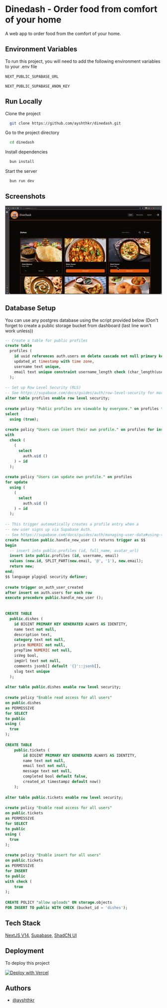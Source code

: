 
# Dinedash - Order food from comfort of your home

A web app to order food from the comfort of your home.


## Environment Variables

To run this project, you will need to add the following environment variables to your .env file

`NEXT_PUBLIC_SUPABASE_URL`

`NEXT_PUBLIC_SUPABASE_ANON_KEY`


## Run Locally

Clone the project

```bash
  git clone https://github.com/ayshthkr/dinedash.git
```

Go to the project directory

```bash
  cd dinedash
```

Install dependencies

```bash
  bun install
```

Start the server

```bash
  bun run dev
```


## Screenshots

![App Tutorial Video](https://raw.githubusercontent.com/ayshthkr/dinedash/main/public/video.gif)


## Database Setup

You can use any postgres database using the script provided below
(Don't forget to create a public storage bucket from dashboard (last line won't work unless))

```sql
-- Create a table for public profiles
create table
  profiles (
    id uuid references auth.users on delete cascade not null primary key,
    updated_at timestamp with time zone,
    username text unique,
    email text unique constraint username_length check (char_length(username) >= 3)
  );

-- Set up Row Level Security (RLS)
-- See https://supabase.com/docs/guides/auth/row-level-security for more details.
alter table profiles enable row level security;

create policy "Public profiles are viewable by everyone." on profiles for
select
  using (true);

create policy "Users can insert their own profile." on profiles for insert
with
  check (
    (
      select
        auth.uid ()
    ) = id
  );

create policy "Users can update own profile." on profiles
for update
  using (
    (
      select
        auth.uid ()
    ) = id
  );

-- This trigger automatically creates a profile entry when a
-- new user signs up via Supabase Auth.
-- See https://supabase.com/docs/guides/auth/managing-user-data#using-triggers for more details.
create function public.handle_new_user () returns trigger as $$
begin
  -- insert into public.profiles (id, full_name, avatar_url)
  insert into public.profiles (id, username, email)
  values (new.id, SPLIT_PART(new.email, '@', '1'), new.email);
  return new;
end;
$$ language plpgsql security definer;

create trigger on_auth_user_created
after insert on auth.users for each row
execute procedure public.handle_new_user ();


CREATE TABLE
  public.dishes (
    id BIGINT PRIMARY KEY GENERATED ALWAYS AS IDENTITY,
    name text not null,
    description text,
    category text not null,
    price NUMERIC not null,
    prepTime NUMERIC not null,
    isVeg bool,
    imgUrl text not null,
    comments jsonb[] default '{}'::jsonb[],
    slug text unique
  );

alter table public.dishes enable row level security;

create policy "Enable read access for all users"
on public.dishes
as PERMISSIVE
for SELECT
to public
using (
  true
);

CREATE TABLE
    public.tickets (
        id BIGINT PRIMARY KEY GENERATED ALWAYS AS IDENTITY,
        name text not null,
        email text not null,
        message text not null,
        completed bool default false,
        created_at timestampz default now()
    );

alter table public.tickets enable row level security;

create policy "Enable read access for all users"
on public.tickets
as PERMISSIVE
for SELECT
to public
using (
  true
);

create policy "Enable insert for all users"
on public.tickets
as PERMISSIVE
for INSERT
to public
with check (
    true
);

CREATE POLICY "allow uploads" ON storage.objects
FOR INSERT TO public WITH CHECK (bucket_id = 'dishes');


```

## Tech Stack

[NextJS V14](https://nextjs.org/), [Supabase](https://supabase.com/), [ShadCN UI](https://ui.shadcn.com/)


## Deployment

To deploy this project

[![Deploy with Vercel](https://vercel.com/button)](https://vercel.com/new/clone?repository-url=https%3A%2F%2Fgithub.com%2Fayshthkr%2Fdinedash&env=NEXT_PUBLIC_SUPABASE_URL,NEXT_PUBLIC_SUPABASE_ANON_KEY)


## Authors

- [@ayshthkr](https://www.github.com/ayshthkr)

